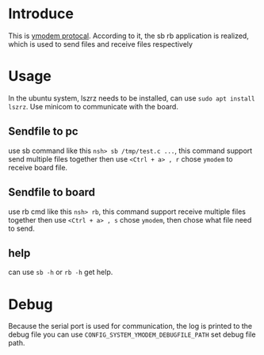 # Introduce

This is [ymodem protocal](http://pauillac.inria.fr/~doligez/zmodem/ymodem.txt).
According to it, the sb rb application is realized, which is used to send files and receive files respectively

# Usage

In the ubuntu system, lszrz needs to be installed, can use `sudo apt install lszrz`.
Use minicom to communicate with the board.

## Sendfile to pc

use sb command like this `nsh> sb /tmp/test.c ...`, this command support send multiple files together
then use `<Ctrl + a> , r` chose `ymodem` to receive board file.

## Sendfile to board

use rb cmd like this `nsh> rb`, this command support receive multiple files together
then use `<Ctrl + a> , s` chose `ymodem`, then chose what file need to send.

## help

can use `sb -h` or `rb -h` get help.

# Debug

Because the serial port is used for communication, the log is printed to the debug file
you can use `CONFIG_SYSTEM_YMODEM_DEBUGFILE_PATH` set debug file path.
